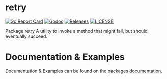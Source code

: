 # retry

[![Go Report Card](https://goreportcard.com/badge/github.com/ecnepsnai/retry?style=flat-square)](https://goreportcard.com/report/github.com/ecnepsnai/retry)
[![Godoc](https://img.shields.io/badge/go-documentation-blue.svg?style=flat-square)](https://pkg.go.dev/github.com/ecnepsnai/retry)
[![Releases](https://img.shields.io/github/release/ecnepsnai/retry/all.svg?style=flat-square)](https://github.com/ecnepsnai/retry/releases)
[![LICENSE](https://img.shields.io/github/license/ecnepsnai/retry.svg?style=flat-square)](https://github.com/ecnepsnai/retry/blob/master/LICENSE)

Package retry A utility to invoke a method that might fail, but should eventually succeed.

# Documentation & Examples

Documentation & Examples can be found on the [packages documentation](https://pkg.go.dev/github.com/ecnepsnai/retry).
